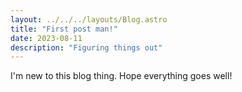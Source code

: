 ```yaml
---
layout: ../../../layouts/Blog.astro
title: "First post man!"
date: 2023-08-11
description: "Figuring things out"
---
```


I'm new to this blog thing. Hope everything goes well!
